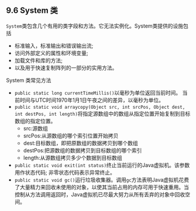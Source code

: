 ## 9.6 System 类

`System`类包含几个有用的类字段和方法。它无法实例化。System类提供的设施包括

- 标准输入，标准输出和错误输出流;
- 访问外部定义的属性和环境变量;
- 加载文件和库的方法; 
- 以及用于快速复制阵列的一部分的实用方法。        

System 类常见方法

- `public static long currentTimeMillis()`以毫秒为单位返回当前时间。 当前时间与UTC时间1970年1月1日午夜之间的差异，以毫秒为单位。
- `public static void arraycopy(Object src, int srcPos, Object dest, int destPos, int length)`将指定源数组中的数组从指定位置开始复制到目标数组的指定位置。 
  - src:源数组
  - srcPos:从源数组的哪个索引位置开始拷贝
  - dest:目标数组，即把原数组的数据拷贝到哪个数组
  - destPos:把源数组的数据拷贝到目标数组的哪个索引
  - length:从源数组拷贝多少个数据到目标数组
- `public static void exit(int status)`终止当前运行的Java虚拟机。该参数用作状态代码; 非零状态代码表示异常终止。
- `public static void gc()`运行垃圾收集器。调用`gc`方法表明Java虚拟机花费了大量精力来回收未使用的对象，以使其当前占用的内存可用于快速重用。当控制从方法调用返回时，Java虚拟机已尽最大努力从所有丢弃的对象中回收空间。